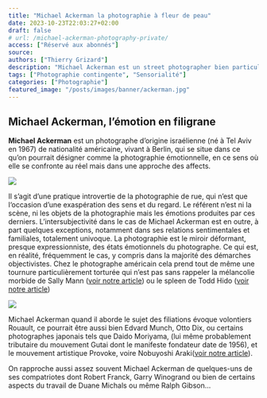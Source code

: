 ```yaml
---
title: "Michael Ackerman la photographie à fleur de peau"
date: 2023-10-23T22:03:27+02:00
draft: false
# url: /michael-ackerman-photography-private/
access: ["Réservé aux abonnés"]
source:
authors: ["Thierry Grizard"]
description: "Michael Ackerman est un street photographer bien particulier puisque ce qu'il glane n'est rien d'autre que des instantanés d'états émotionnels."
tags: ["Photographie contingente", "Sensorialité"]
categories: ["Photographie"]
featured_image: "/posts/images/banner/ackerman.jpg"
---
```

## Michael Ackerman, l’émotion en filigrane

**Michael Ackerman** est un photographe d’origine israélienne (né à Tel Aviv en 1967) de nationalité américaine, vivant à Berlin, qui se situe dans ce qu’on pourrait désigner comme la photographie émotionnelle, en ce sens où elle se confronte au réel mais dans une approche des affects.

![](posts/images/ackerman/michael-ackerman_photography_solo-show_camera-obscura-gallery_paris_2019.001-1.jpg)

Il s’agit d’une pratique introvertie de la photographie de rue, qui n’est que l‘occasion d’une exaspération des sens et du regard. Le référent n’est ni la scène, ni les objets de la photographie mais les émotions produites par ces derniers. L’intersubjectivité dans le cas de Michael Ackerman est en outre, à part quelques exceptions, notamment dans ses relations sentimentales et familiales, totalement univoque. La photographie est le miroir déformant, presque expressionniste, des états émotionnels du photographe. Ce qui est, en réalité, fréquemment le cas, y compris dans la majorité des démarches objectivistes. Chez le photographe américain cela prend tout de même une tournure particulièrement torturée qui n’est pas sans rappeler la mélancolie morbide de Sally Mann ([voir notre article](/sally-mann-american-photographer/)) ou le spleen de Todd Hido ([voir notre article](/todd-hido-photography/))

![](/posts/images/ackerman/michael-ackerman_photography_solo-show_camera-obscura-gallery_paris_2019.006-2.jpg)

Michael Ackerman quand il aborde le sujet des filiations évoque volontiers Rouault, ce pourrait être aussi bien Edvard Munch, Otto Dix, ou certains photographes japonais tels que Daido Moriyama, (lui même probablement tributaire du mouvement Gutai dont le manifeste fondateur date de 1956), et le mouvement artistique Provoke, voire Nobuyoshi Araki([voir notre article](/posts/araki/)).

On rapproche aussi assez souvent Michael Ackerman de quelques-uns de ses compatriotes dont Robert Franck, Garry Winogrand ou bien de certains aspects du travail de Duane Michals ou même Ralph Gibson...